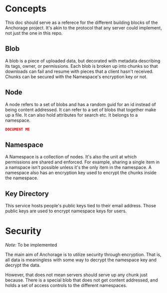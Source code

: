 # Concepts

This doc should serve as a referece for the different building blocks of the Anchorage project.
It's akin to the protocol that any server could implement, not just the one in this repo.

## Blob

A blob is a piece of uploaded data, but decorated with metadata describing its tags,
owner, or permissions.
Each blob is broken up into chunks so that downloads can fail and resume with pieces
that a client hasn't received.
Chunks can be secured with the Namespace's encryption key or not.

## Node

A node refers to a set of blobs and has a random guid for an id instead of being 
content addressed.
It can refer to a set of blobs that together make up a file.
It can also hold attributes for search etc.
It belongs to a namespace.

```json
DOCUMENT ME
```

## Namespace

A Namespace is a collection of nodes.
It's also the unit at which permissions are shared and enforced.
For example, sharing a single item in a namspace isn't possible unless it's the only
item in the namespace.
A namespace also has an encryption key used to encrypt the chunks inside the namespace.

## Key Directory

This service hosts people's public keys tied to their email address.
Those public keys are used to encrypt namespace keys for users.

# Security

*Note:* To be implemented

The main aim of Anchorage is to utilize security through encryption.
That is, all data is meaningless with some way to decrypt the namespace key
and decrypt the data.

However, that does not mean servers should serve up any chunk just because.
There is a special blob that does not get content addressed, and holds a set
of access controls to the different namespaces.
